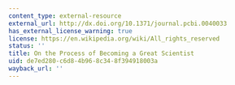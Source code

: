 ```yaml
---
content_type: external-resource
external_url: http://dx.doi.org/10.1371/journal.pcbi.0040033
has_external_license_warning: true
license: https://en.wikipedia.org/wiki/All_rights_reserved
status: ''
title: On the Process of Becoming a Great Scientist
uid: de7ed280-c6d8-4b96-8c34-8f394918003a
wayback_url: ''
---
```

